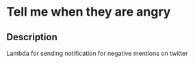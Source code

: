 # Tell me when they are angry
## Description
Lambda for sending notification for negative mentions on twitter
